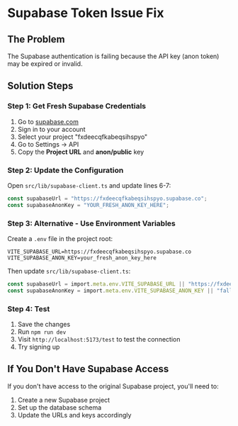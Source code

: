 # Supabase Token Issue Fix

## The Problem
The Supabase authentication is failing because the API key (anon token) may be expired or invalid.

## Solution Steps

### Step 1: Get Fresh Supabase Credentials
1. Go to [supabase.com](https://supabase.com)
2. Sign in to your account
3. Select your project "fxdeecqfkabeqsihspyo"
4. Go to Settings → API
5. Copy the **Project URL** and **anon/public** key

### Step 2: Update the Configuration
Open `src/lib/supabase-client.ts` and update lines 6-7:

```typescript
const supabaseUrl = "https://fxdeecqfkabeqsihspyo.supabase.co";
const supabaseAnonKey = "YOUR_FRESH_ANON_KEY_HERE";
```

### Step 3: Alternative - Use Environment Variables
Create a `.env` file in the project root:

```
VITE_SUPABASE_URL=https://fxdeecqfkabeqsihspyo.supabase.co
VITE_SUPABASE_ANON_KEY=your_fresh_anon_key_here
```

Then update `src/lib/supabase-client.ts`:

```typescript
const supabaseUrl = import.meta.env.VITE_SUPABASE_URL || "https://fxdeecqfkabeqsihspyo.supabase.co";
const supabaseAnonKey = import.meta.env.VITE_SUPABASE_ANON_KEY || "fallback_key";
```

### Step 4: Test
1. Save the changes
2. Run `npm run dev`
3. Visit `http://localhost:5173/test` to test the connection
4. Try signing up

## If You Don't Have Supabase Access
If you don't have access to the original Supabase project, you'll need to:
1. Create a new Supabase project
2. Set up the database schema
3. Update the URLs and keys accordingly
